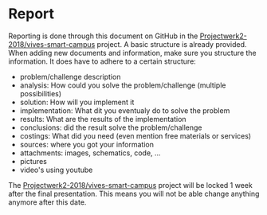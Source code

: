 

# Report


Reporting is done through this document on GitHub in the [Projectwerk2-2018/vives-smart-campus](https://github.com/Projectwerk2-2018/vives-smart-campus) project. 
A basic structure is already provided. When adding new documents and information, make sure you structure the information. It does have to adhere to a certain structure:

* problem/challenge description
* analysis: How could you solve the problem/challenge (multiple possibilities)
* solution: How will you implement it
* implementation: What dit you eventualy do to solve the problem
* results: What are the results of the implementation
* conclusions: did the result solve the problem/challenge
* costings: What did you need (even mention free materials or services)
* sources: where you got your information
* attachments: images, schematics, code, ...
* pictures
* video's using youtube

The [Projectwerk2-2018/vives-smart-campus](https://github.com/Projectwerk2-2018/vives-smart-campus) project will be locked 1 week after the final presentation. This means you will not be able change anything anymore after this date.
